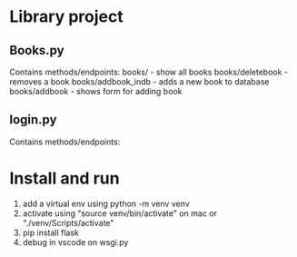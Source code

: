 # Library project

## Books.py
Contains methods/endpoints:
books/ - show all books
books/deletebook - removes a book
books/addbook_indb - adds a new book to database
books/addbook - shows form for adding book

## login.py
Contains methods/endpoints:

# Install and run
1. add a virtual env using 
python -m venv venv
2. activate using "source venv/bin/activate" on mac or "./venv/Scripts/activate"
3. pip install flask
4. debug in vscode on wsgi.py 